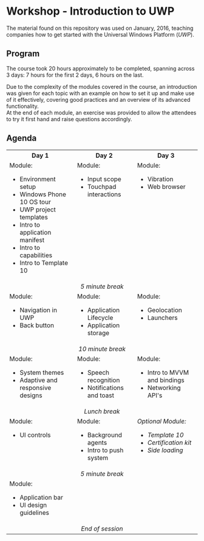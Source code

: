# Workshop - Introduction to UWP
The material found on this repository was used on January, 2016, teaching companies how to get started with the Universal Windows Platform (*UWP*).

## Program
The course took 20 hours approximately to be completed, spanning across 3 days: 7 hours for the first 2 days, 6 hours on the last.

Due to the complexity of the modules covered in the course, an introduction was given for each topic with an example on how to set it up and make use of it effectively, covering good practices and an overview of its advanced functionality.  
At the end of each module, an exercise was provided to allow the attendees to try it first hand and raise questions accordingly.

## Agenda

<table>
    <tbody>
        <tr align="center">
            <th>Day 1</th>
            <th>Day 2</th>
            <th>Day 3</th>
        </tr>
        <!-- Row -->
        <tr valign="top">
            <td>
                Module:
                <ul>
                    <li>Environment setup</li>
                    <li>Windows Phone 10 OS tour</li>
                    <li>UWP project templates</li>
                    <li>Intro to application manifest</li>
                    <li>Intro to capabilities</li>
                    <li>Intro to Template 10</li>
                </ul>
            </td>
            <td>
                Module:
                <ul>
                    <li>Input scope</li>
                    <li>Touchpad interactions</li>
                </ul>
            </td>
            <td>
                Module:
                <ul>
                    <li>Vibration</li>
                    <li>Web browser</li>
                </ul>
            </td>
        </tr>
        <!-- Row -->
        <tr valign="top">
            <td colspan="3" align="center"><i>5 minute break</i></td>
        </tr>
        <!-- Row -->
        <tr valign="top">
            <td>
                Module:
                <ul>
                    <li>Navigation in UWP</li>
                    <li>Back button</li>                 
                </ul>
            </td>
            <td>
                Module:
                <ul>
                    <li>Application Lifecycle</li>
                    <li>Application storage</li>
                </ul>
            </td>
            <td>
                Module:
                <ul>
                    <li>Geolocation</li>
                    <li>Launchers</li>
                </ul>
            </td>
        </tr>
        <!-- Row -->
        <tr valign="top">
            <td colspan="3" align="center"><i>10 minute break</i></td>
        </tr>
        <!-- Row -->
        <tr valign="top">
            <td>
                Module:
                <ul>
                    <li>System themes</li>
                    <li>Adaptive and responsive designs</li>
                </ul>
            </td>
            <td>
                Module:
                <ul>
                    <li>Speech recognition</li>
                    <li>Notifications and toast</li>
                </ul>
            </td>
            <td>
                Module:
                <ul>
                    <li>Intro to MVVM and bindings</li>
                    <li>Networking API's</li>
                </ul>
            </td>
        </tr>
        <!-- Row -->
        <tr valign="top">
            <td colspan="3" align="center"><i>Lunch break</i></td>
        </tr>
        <!-- Row -->
        <tr valign="top">
            <td>
                Module:
                <ul>
                    <li>UI controls</li>
                </ul>
            </td>
            <td>
                Module:
                <ul>
                    <li>Background agents</li>
                    <li>Intro to push system</li>
                </ul>
            </td>
            <td>
                <i>Optional Module:
                <ul>
                    <li>Template 10</li>
                    <li>Certification kit</li>
                    <li>Side loading</li>
                </ul></i>
            </td>
        </tr>
        <!-- Row -->
        <tr valign="top">
            <td colspan="3" align="center"><i>5 minute break</i></td>
        </tr>
        <!-- Row -->
        <tr valign="top">
            <td>
                Module:
                <ul>
                    <li>Application bar</li>
                    <li>UI design guidelines</li>
                </ul>
            </td>
            <td></td>
            <td></td>
        </tr>
        <!-- Row -->
        <tr valign="top">
            <td colspan="3" align="center"><i>End of session</i></td>
        </tr>
    </tbody>
</table>
